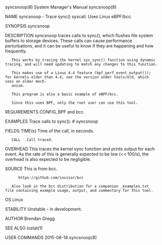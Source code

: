 syncsnoop(8)							    System Manager's Manual							  syncsnoop(8)

NAME
       syncsnoop - Trace sync() syscall. Uses Linux eBPF/bcc.

SYNOPSIS
       syncsnoop

DESCRIPTION
       syncsnoop  traces calls to sync(), which flushes file system buffers to storage devices. These calls can cause performance perturbations, and it can be
       useful to know if they are happening and how frequently.

       This works by tracing the kernel sys_sync() function using dynamic tracing, and will need updating to match any changes to this function.

       This makes use of a Linux 4.4 feature (bpf_perf_event_output()); for kernels older than 4.4, see the version under tools/old, which uses an older mech‐
       anism.

       This program is also a basic example of eBPF/bcc.

       Since this uses BPF, only the root user can use this tool.

REQUIREMENTS
       CONFIG_BPF and bcc.

EXAMPLES
       Trace calls to sync():
	      # syncsnoop

FIELDS
       TIME(s)
	      Time of the call, in seconds.

       CALL   Call traced.

OVERHEAD
       This traces the kernel sync function and prints output for each event. As the rate of this is generally expected to be low (<< 100/s), the overhead  is
       also expected to be negligible.

SOURCE
       This is from bcc.

	      https://github.com/iovisor/bcc

       Also look in the bcc distribution for a companion _examples.txt file containing example usage, output, and commentary for this tool.

OS
       Linux

STABILITY
       Unstable - in development.

AUTHOR
       Brendan Gregg

SEE ALSO
       iostat(1)

USER COMMANDS								  2015-08-18								  syncsnoop(8)
